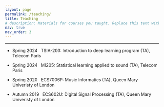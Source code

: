 ```yaml
---
layout: page
permalink: /teaching/
title: Teaching
# description: Materials for courses you taught. Replace this text with your description.
nav: true
nav_order: 3
---
```


---
- Spring 2024 &nbsp; TSIA-203: Introduction to deep learning program (TA), Telecom Paris

- Spring 2024 &nbsp; MI205: Statistical learning applied to sound (TA), Telecom Paris

- Spring 2020 &nbsp; ECS7006P: Music Informatics (TA), Queen Mary Univeristy of London

- Autumn 2019 &nbsp; ECS602U: Digital Signal Processing (TA), Queen Mary Univeristy of London